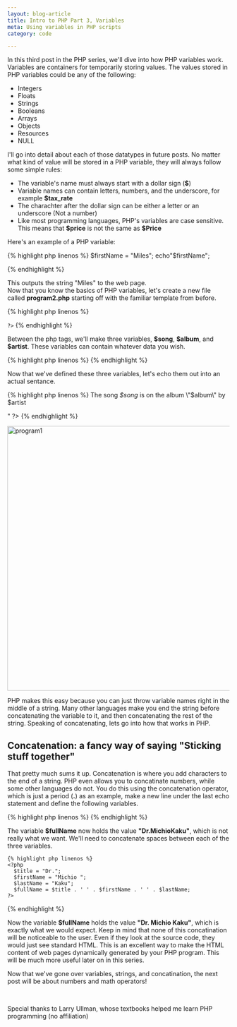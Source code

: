 ```yaml
---
layout: blog-article
title: Intro to PHP Part 3, Variables
meta: Using variables in PHP scripts
category: code

---
```

<p>In this third post in the PHP series, we'll dive into how PHP variables work. Variables are containers for temporarily storing values. The values stored in PHP variables could be any of the following: </p>

<ul class="blog">
		<li>Integers</li>
		<li>Floats</li>
		<li>Strings</li>
		<li>Booleans</li>
		<li>Arrays</li>
		<li>Objects</li>
		<li>Resources</li>
		<li>NULL</li>
</ul>
<p>I'll go into detail about each of those datatypes in future posts. No matter what kind of value will be stored in a PHP variable, they will always follow some simple rules:
</p>

<ul class="blog">
	<li>The variable's name must always start with a dollar sign (<strong>$</strong>)</li>
	<li>Variable names can contain letters, numbers, and the underscore, for example <strong>$tax_rate</strong></li>
	<li>The charachter after the dollar sign can be either a letter or an underscore (Not a number)</li>
	<li>Like most programming languages, PHP's variables are case sensitive. This means that <strong>$price</strong> is not the same as <strong>$Price</strong></li>
</ul>

<p>Here's an example of a PHP variable:</p>


{% highlight php linenos %}
$firstName = "Miles";
echo"$firstName";  

{% endhighlight %}
<p>This outputs the string "Miles" to the web page.
<br>
Now that you know the basics of PHP variables, let's create a new file called <strong>program2.php</strong> starting off with the familiar template from before. </p>

{% highlight php linenos %}
<!doctype html>
<html lang="en">
  <head>
    <meta charset="utf8">
    <title>PHP Program 2</title>
  </head>
  <body>
    <?php

    ?>
  </body>
</html>
{% endhighlight %}

<p>Between the php tags, we'll make three variables, <strong>$song</strong>, <strong>$album</strong>, and <strong>$artist</strong>. These variables can contain whatever data you wish.</p>

{% highlight php linenos %}
    <?php
      $song = "Epidermis";
      $album = "Chocolate Wheelchair";
      $artist = "Venetian Snares";
    ?>
{% endhighlight %}

<p>Now that we've defined these three variables, let's echo them out into an actual sentance.</p>

{% highlight php linenos %}
    <?php
      $song = "Epidermis";
      $album = "Chocolate Wheelchair";
      $artist = "Venetian Snares";
      echo"<p>The song <em>$song</em> is on the album \"$album\" by $artist</p>"
    ?>
{% endhighlight %}

<a href="https://c7.staticflickr.com/1/257/31756713710_9d3efdc971_z.jpg" title="program1" data-lity> <img src="https://farm5.staticflickr.com/4714/28158494839_f63fa789af_z.jpg" width="600" alt="program1">
</a>

<p>PHP makes this easy because you can just throw variable names right in the middle of a string. Many other languages make you end the string before concatenating the variable to it, and then concatenating the rest of the string. Speaking of concatenating, lets go into how that works in PHP.</p>

<h2>Concatenation: a fancy way of saying "Sticking stuff together"</h2>

<p>That pretty much sums it up. Concatenation is where you add characters to the end of a string. PHP even allows you to concatinate numbers, while some other languages do not. You do this using the concatenation operator, which is just a period (<strong>.</strong>) as an example, make a new line under the last echo statement and define the following variables.</p>

{% highlight php linenos %}
    <?php
      $title = "Dr.";
      $firstName = "Michio ";
      $lastName = "Kaku";
      $fullName = $title . $firstName . $lastName;
    ?>
{% endhighlight %}

<p>The variable <strong>$fullName</strong> now holds the value <strong>"Dr.MichioKaku"</strong>, which is not really what we want. We'll need to concatenate spaces between each of the three variables.</p>

	{% highlight php linenos %}
    <?php
      $title = "Dr.";
      $firstName = "Michio ";
      $lastName = "Kaku";
      $fullName = $title . ' ' . $firstName . ' ' . $lastName;
    ?>
{% endhighlight %}

<p>Now the variable <strong>$fullName</strong> holds the value <strong>"Dr. Michio Kaku"</strong>, which is exactly what we would expect. Keep in mind that none of this concatination will be noticeable to the user. Even if they look at the source code, they would just see standard HTML. This is an excellent way to make the HTML content of web pages dynamically generated by your PHP program. This will be much more useful later on in this series.</p>

<p>Now that we've gone over variables, strings, and concatination, the next post will be about numbers and math operators!</p>

<br>
<p id="smallText">Special thanks to Larry Ullman, whose textbooks helped me learn PHP programming (no affiliation)</p>